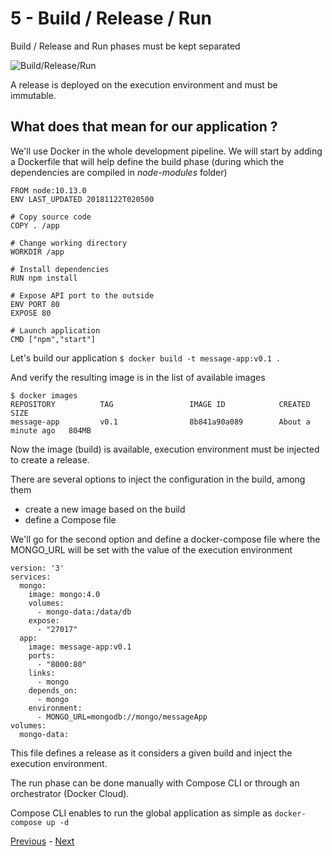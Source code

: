 # 5 - Build / Release / Run

Build / Release and Run phases must be kept separated

![Build/Release/Run](https://dl.dropboxusercontent.com/u/2330187/docker/labs/12factor/build_release_run.png)

A release is deployed on the execution environment and must be immutable.

## What does that mean for our application ?

We'll use Docker in the whole development pipeline. We will start by adding a Dockerfile that will help define the build phase (during which the dependencies are compiled in _node-modules_ folder)

```
FROM node:10.13.0
ENV LAST_UPDATED 20181122T020500

# Copy source code
COPY . /app

# Change working directory
WORKDIR /app

# Install dependencies
RUN npm install

# Expose API port to the outside
ENV PORT 80
EXPOSE 80

# Launch application
CMD ["npm","start"]
```

Let's build our application `$ docker build -t message-app:v0.1 .`

And verify the resulting image is in the list of available images

```
$ docker images
REPOSITORY          TAG                 IMAGE ID            CREATED              SIZE
message-app         v0.1                8b841a90a089        About a minute ago   804MB
```

Now the image (build) is available, execution environment must be injected to create a release.

There are several options to inject the configuration in the build, among them
* create a new image based on the build
* define a Compose file

We'll go for the second option and define a docker-compose file where the MONGO_URL will be set with the value of the execution environment

```
version: '3'
services:
  mongo:
    image: mongo:4.0
    volumes:
      - mongo-data:/data/db
    expose:
      - "27017"
  app:
    image: message-app:v0.1
    ports:
      - "8000:80"
    links:
      - mongo
    depends_on:
      - mongo
    environment:
      - MONGO_URL=mongodb://mongo/messageApp
volumes:
  mongo-data:
```

This file defines a release as it considers a given build and inject the execution environment.

The run phase can be done manually with Compose CLI or through an orchestrator (Docker Cloud).

Compose CLI enables to run the global application as simple as `docker-compose up -d`

[Previous](04_external_services.md) - [Next](06_processes.md)
